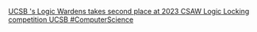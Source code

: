 [UCSB 's Logic Wardens takes second place at 2023 CSAW Logic Locking competition   UCSB #ComputerScience](https://qi.tc/qi/120141)